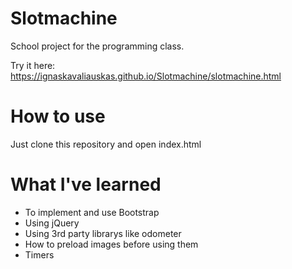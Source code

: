# Slotmachine
School project for the programming class.

Try it here: https://ignaskavaliauskas.github.io/Slotmachine/slotmachine.html

# How to use
Just clone this repository and open index.html

# What I've learned
* To implement and use Bootstrap
* Using jQuery
* Using 3rd party librarys like odometer
* How to preload images before using them
* Timers
